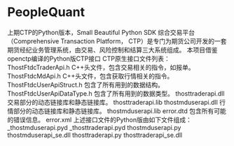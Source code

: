 # PeopleQuant
上期CTP的Python版本，Small Beautiful Python SDK
综合交易平台（Comprehensive Transaction Platform， CTP）是专门为期货公司开发的一套期货经纪业务管理系统，由交易、风险控制和结算三大系统组成。
本项目借鉴openctp编译的Python版CTP接口
CTP原生接口文件列表：
ThostFtdcTraderApi.h  C++头文件，包含交易相关的指令，如报单。
ThostFtdcMdApi.h C++头文件，包含获取行情相关的指令。
ThostFtdcUserApiStruct.h 包含了所有用到的数据结构。
ThostFtdcUserApiDataType.h 包含了所有用到的数据类型。
thosttraderapi.dll 交易部分的动态链接库和静态链接库。
thosttraderapi.lib
thostmduserapi.dll 行情部分的动态链接库和静态链接库。
thostmduserapi.lib
error.dtd 包含所有可能的错误信息。
error.xml
上述接口文件的Python版由如下文件组成：
_thostmduserapi.pyd
_thosttraderapi.pyd
thostmduserapi.py
thostmduserapi_se.dll
thosttraderapi.py
thosttraderapi_se.dll
